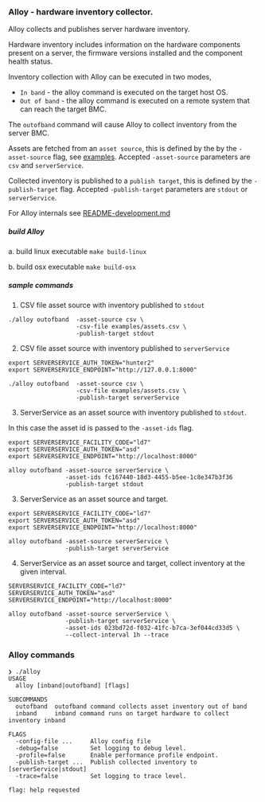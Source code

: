 ### Alloy - hardware inventory collector.

Alloy collects and publishes server hardware inventory.

Hardware inventory includes information on the hardware components present on a server,
the firmware versions installed and the component health status.

Inventory collection with Alloy can be executed in two modes,
 - `In band` - the alloy command is executed on the target host OS.
 - `Out of band` - the alloy command is executed on a remote system that can reach the target BMC.

The `outofband` command will cause Alloy to collect inventory from the server BMC.

Assets are fetched from an `asset source`, this is defined by the by the `-asset-source` flag,
see [examples](examples/assets.csv). Accepted `-asset-source` parameters are `csv` and `serverService`.

Collected inventory is published to a `publish target`, this is defined by the `-publish-target` flag. Accepted `-publish-target` parameters are `stdout` or `serverService`.

For Alloy internals see [README-development.md](docs/README-development.md)

##### build Alloy

a. build linux executable
`make build-linux`

b. build osx executable
`make build-osx`

##### sample commands

1. CSV file asset source with inventory published to `stdout`
```
./alloy outofband  -asset-source csv \
                   -csv-file examples/assets.csv \
                   -publish-target stdout
```

2. CSV file asset source with inventory published to `serverService`
```
export SERVERSERVICE_AUTH_TOKEN="hunter2"
export SERVERSERVICE_ENDPOINT="http://127.0.0.1:8000"

./alloy outofband  -asset-source csv \
                   -csv-file examples/assets.csv \
                   -publish-target serverService
```


3. ServerService as an asset source with inventory published to `stdout`.

In this case the asset id is passed to the `-asset-ids` flag.
```
export SERVERSERVICE_FACILITY_CODE="ld7"
export SERVERSERVICE_AUTH_TOKEN="asd"
export SERVERSERVICE_ENDPOINT="http://localhost:8000"

alloy outofband -asset-source serverService \
                -asset-ids fc167440-18d3-4455-b5ee-1c8e347b3f36
                -publish-target stdout
```

3. ServerService as an asset source and target.


```
export SERVERSERVICE_FACILITY_CODE="ld7"
export SERVERSERVICE_AUTH_TOKEN="asd"
export SERVERSERVICE_ENDPOINT="http://localhost:8000"

alloy outofband -asset-source serverService \
                -publish-target serverService
```

4. ServerService as an asset source and target, collect inventory at the given interval.

```
SERVERSERVICE_FACILITY_CODE="ld7"
SERVERSERVICE_AUTH_TOKEN="asd"
SERVERSERVICE_ENDPOINT="http://localhost:8000"

alloy outofband -asset-source serverService \
                -publish-target serverService \
                -asset-ids 023bd72d-f032-41fc-b7ca-3ef044cd33d5 \
                --collect-interval 1h --trace
```

### Alloy commands

```
❯ ./alloy
USAGE
  alloy [inband|outofband] [flags]

SUBCOMMANDS
  outofband  outofband command collects asset inventory out of band
  inband     inband command runs on target hardware to collect inventory inband

FLAGS
  -config-file ...     Alloy config file
  -debug=false         Set logging to debug level.
  -profile=false       Enable performance profile endpoint.
  -publish-target ...  Publish collected inventory to [serverService|stdout]
  -trace=false         Set logging to trace level.

flag: help requested
```
